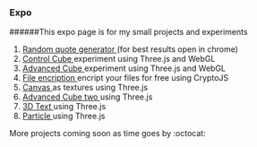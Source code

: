 ### Expo
######This expo page is for my small projects and experiments
<ol>
<li> <a href="http://rgq.bitballoon.com/" target="_blank"> Random quote generator </a> (for best results open in chrome) </li>
<li> <a href="http://controlcube.bitballoon.com/" target="_blank"> Control Cube </a> experiment using Three.js and WebGL </li>
<li> <a href="http://advancedcube.bitballoon.com/" target="_blank"> Advanced Cube </a> experiment using Three.js and WebGL </li>
<li> <a href="http://fileencription.bitballoon.com/" target="_blank"> File encription </a> encript your files for free using CryptoJS </li>
<li> <a href="http://canvas.bitballoon.com/" target="_blank"> Canvas </a> as textures using Three.js  </li>
<li> <a href="http://advcubtwo.bitballoon.com/" target="_blank"> Advanced Cube two </a> using Three.js </li>
<li> <a href="http://3dtext.bitballoon.com/" target="_blank"> 3D Text </a> using Three.js </li>
<li> <a href="http://particle.bitballoon.com/" target="_blank"> Particle </a> using Three.js  </li> 
</ol> 
More projects coming soon as time goes by :octocat:
